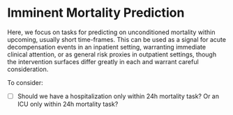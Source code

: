 # Imminent Mortality Prediction
Here, we focus on tasks for predicting on unconditioned mortality within upcoming, usually short time-frames.
This can be used as a signal for acute decompensation events in an inpatient setting, warranting immediate
clinical attention, or as general risk proxies in outpatient settings, though the intervention surfaces differ
greatly in each and warrant careful consideration.

To consider:
  - [ ] Should we have a hospitalization only within 24h mortality task? Or an ICU only within 24h mortality
    task?
